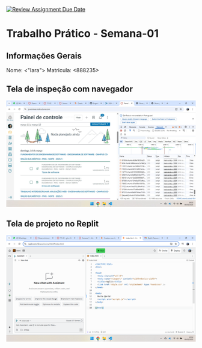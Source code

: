 [![Review Assignment Due Date](https://classroom.github.com/assets/deadline-readme-button-22041afd0340ce965d47ae6ef1cefeee28c7c493a6346c4f15d667ab976d596c.svg)](https://classroom.github.com/a/qnFQM5NB)
# Trabalho Prático - Semana-01

## Informações Gerais
Nome: <"Iara">
Matricula: <888235>

## Tela de inspeção com navegador
![alt text](Network.jpg)

## Tela de projeto no Replit
![alt text](<imagem replit.png>)
